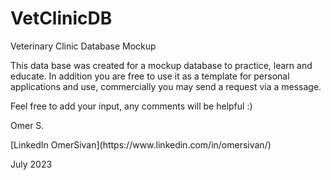 # VetClinicDB
Veterinary Clinic Database Mockup

This data base was created for a mockup database to practice, learn and educate. 
In addition you are free to use it as a template for personal applications and use, commercially you may send a request via a message.

Feel free to add your input, any comments will be helpful :)

Omer S.
<base target="_blank">
[LinkedIn OmerSivan](https://www.linkedin.com/in/omersivan/)

July 2023
